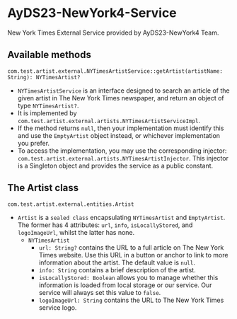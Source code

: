 # AyDS23-NewYork4-Service

New York Times External Service provided by AyDS23-NewYork4 Team.

## Available methods

`com.test.artist.external.NYTimesArtistService::getArtist(artistName: String): NYTimesArtist?`

- `NYTimesArtistService` is an interface designed to search an article of the given artist in The New York Times newspaper, and return an object of type `NYTimesArtist?`.
- It is implemented by `com.test.artist.external.artists.NYTimesArtistServiceImpl`.
- If the method returns `null`, then your implementation must identify this and use the `EmptyArtist` object instead, or whichever implementation you prefer.
- To access the implementation, you may use the corresponding injector: `com.test.artist.external.artists.NYTimesArtistInjector`. This injector is a Singleton object and provides the service as a public constant.

## The Artist class

`com.test.artist.external.entities.Artist`

- `Artist` is a `sealed class` encapsulating `NYTimesArtist` and `EmptyArtist`. The former has 4 attributes: `url`, `info`, `isLocallyStored`, and `logoImageUrl`, whilst the latter has none.
  - `NYTimesArtist`
    - `url: String?` contains the URL to a full article on The New York Times website. Use this URL in a button or anchor to link to more information about the artist. The default value is `null`.
    - `info: String` contains a brief description of the artist.
    - `isLocallyStored: Boolean` allows you to manage whether this information is loaded from local storage or our service. Our service will always set this value to `false`.
    - `logoImageUrl: String` contains the URL to The New York Times service logo.
